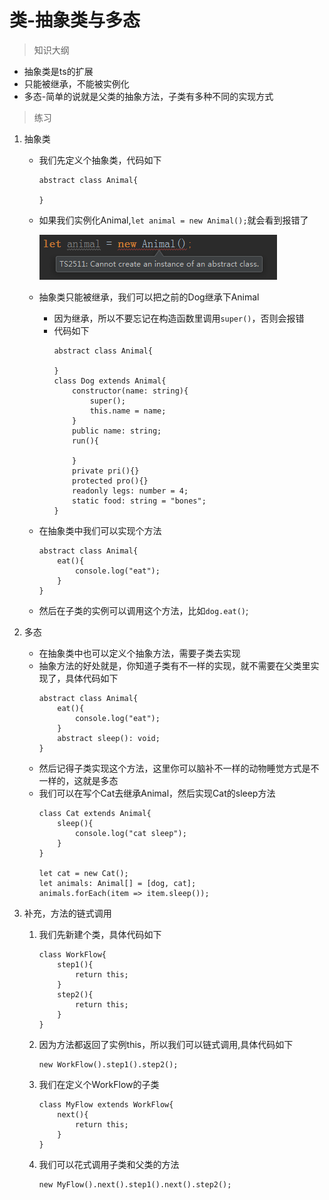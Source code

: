 # 类-抽象类与多态

> 知识大纲
* 抽象类是ts的扩展
* 只能被继承，不能被实例化
* 多态-简单的说就是父类的抽象方法，子类有多种不同的实现方式

> 练习
1. 抽象类
    * 我们先定义个抽象类，代码如下
        ```
        abstract class Animal{
            
        }
        ```
    * 如果我们实例化Animal,`let animal = new Animal();`就会看到报错了
    
        ![](./images/实例化抽象类报错.jpg)
        
    * 抽象类只能被继承，我们可以把之前的Dog继承下Animal
        * 因为继承，所以不要忘记在构造函数里调用`super()`，否则会报错
        * 代码如下        
            ```
            abstract class Animal{
            
            }
            class Dog extends Animal{
                constructor(name: string){
                    super();
                    this.name = name;
                }
                public name: string;
                run(){
            
                }
                private pri(){}
                protected pro(){}
                readonly legs: number = 4;
                static food: string = "bones";
            }
            ```
    * 在抽象类中我们可以实现个方法   
        ```
        abstract class Animal{
            eat(){
                console.log("eat");
            }
        }
        ``` 
    * 然后在子类的实例可以调用这个方法，比如`dog.eat()`;

2. 多态    
    * 在抽象类中也可以定义个抽象方法，需要子类去实现
    * 抽象方法的好处就是，你知道子类有不一样的实现，就不需要在父类里实现了，具体代码如下
        ```
        abstract class Animal{
            eat(){
                console.log("eat");
            }
            abstract sleep(): void;
        }
        ```    
    * 然后记得子类实现这个方法，这里你可以脑补不一样的动物睡觉方式是不一样的，这就是多态
    * 我们可以在写个Cat去继承Animal，然后实现Cat的sleep方法
        ```
        class Cat extends Animal{
            sleep(){
                console.log("cat sleep");
            }
        }
        
        let cat = new Cat();
        let animals: Animal[] = [dog, cat];
        animals.forEach(item => item.sleep());
        ```        
        
3. 补充，方法的链式调用
    1. 我们先新建个类，具体代码如下
        ```
        class WorkFlow{
            step1(){
                return this;
            }
            step2(){
                return this;
            }
        }
        ```   
    2. 因为方法都返回了实例this，所以我们可以链式调用,具体代码如下
        ```
        new WorkFlow().step1().step2();
        ```    
    3. 我们在定义个WorkFlow的子类
        ```
        class MyFlow extends WorkFlow{
            next(){
                return this;
            }
        }
        ```    
    4. 我们可以花式调用子类和父类的方法   
        ```
        new MyFlow().next().step1().next().step2();       
        ```     